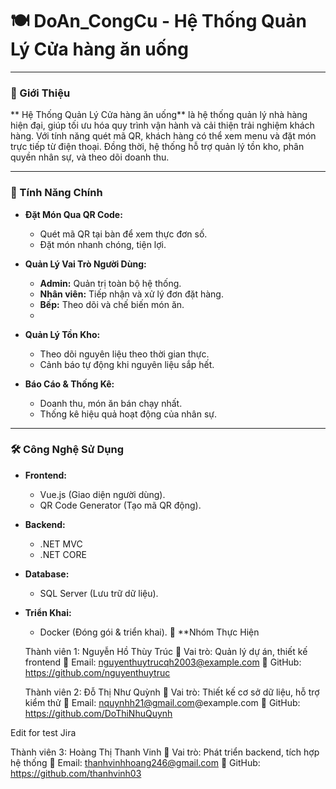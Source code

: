 # 🍽️ DoAn_CongCu - Hệ Thống Quản Lý Cửa hàng ăn uống 

---

### 📖 Giới Thiệu  
** Hệ Thống Quản Lý Cửa hàng ăn uống** là hệ thống quản lý nhà hàng hiện đại, giúp tối ưu hóa quy trình vận hành và cải thiện trải nghiệm khách hàng. Với tính năng quét mã QR, khách hàng có thể xem menu và đặt món trực tiếp từ điện thoại. Đồng thời, hệ thống hỗ trợ quản lý tồn kho, phân quyền nhân sự, và theo dõi doanh thu.  

---

### 🌟 Tính Năng Chính  

- **Đặt Món Qua QR Code:**  
  - Quét mã QR tại bàn để xem thực đơn số.  
  - Đặt món nhanh chóng, tiện lợi.  

- **Quản Lý Vai Trò Người Dùng:**  
  - **Admin:** Quản trị toàn bộ hệ thống.  
  - **Nhân viên:** Tiếp nhận và xử lý đơn đặt hàng.  
  - **Bếp:** Theo dõi và chế biến món ăn.  
  - 

- **Quản Lý Tồn Kho:**  
  - Theo dõi nguyên liệu theo thời gian thực.  
  - Cảnh báo tự động khi nguyên liệu sắp hết.  

- **Báo Cáo & Thống Kê:**  
  - Doanh thu, món ăn bán chạy nhất.  
  - Thống kê hiệu quả hoạt động của nhân sự.  

---

### 🛠️ Công Nghệ Sử Dụng  

- **Frontend:**  
  - Vue.js (Giao diện người dùng).  
  - QR Code Generator (Tạo mã QR động).  

- **Backend:**  
  - .NET MVC
  - .NET CORE

- **Database:**  
  - SQL Server (Lưu trữ dữ liệu).  

- **Triển Khai:**  
  - Docker (Đóng gói & triển khai).
 🚀 **Nhóm Thực Hiện
  
  Thành viên 1: Nguyễn Hồ Thùy Trúc
🌟 Vai trò: Quản lý dự án, thiết kế frontend
📧 Email: nguyenthuytrucqh2003@example.com
🔗 GitHub: https://github.com/nguyenthuytruc

  Thành viên 2: Đỗ Thị Như Quỳnh
🌟 Vai trò: Thiết kế cơ sở dữ liệu, hỗ trợ kiểm thử
📧 Email: nquynhh21@gmail.com@example.com
🔗 GitHub: https://github.com/DoThiNhuQuynh

Edit for test Jira

  Thành viên 3: Hoàng Thị Thanh Vinh
🌟 Vai trò: Phát triển backend, tích hợp hệ thống
📧 Email: thanhvinhhoang246@gmail.com
🔗 GitHub: https://github.com/thanhvinh03
